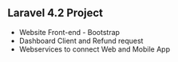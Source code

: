 ## Laravel 4.2 Project
  - Website Front-end - Bootstrap
  - Dashboard Client and Refund request
  - Webservices to connect Web and Mobile App
  

